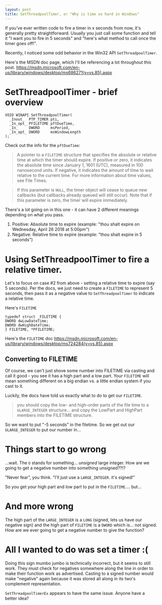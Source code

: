 ```yaml
---
layout: post
title: SetThreadpoolTimer, or "Why is time so hard in Windows"
---
```


If you've ever written code to fire a timer in x seconds from now, it's generally pretty straightforward. Usually you just call some function and tell it "I want you to fire in 5 seconds" and "here's what method to call once the timer goes off!".

Recently, I noticed some odd behavior in the Win32 API `SetThreadpoolTimer`. 

Here's the MSDN doc page, which I'll be referencing a lot throughout this post.
https://msdn.microsoft.com/en-us/library/windows/desktop/ms686271(v=vs.85).aspx 

# SetThreadpoolTimer - brief overview

```
VOID WINAPI SetThreadpoolTimer(
  _Inout_  PTP_TIMER pti,
  _In_opt_ PFILETIME pftDueTime,
  _In_     DWORD     msPeriod,
  _In_opt_ DWORD     msWindowLength
);
```

Check out the info for the `pftDueTime`:
> A pointer to a `FILETIME` structure that specifies the absolute or relative time at which the timer should expire. If positive or zero, it indicates the absolute time since January 1, 1601 (UTC), measured in 100 nanosecond units. If negative, it indicates the amount of time to wait relative to the current time. For more information about time values, see File Times.

> If this parameter is `NULL`, the timer object will cease to queue new callbacks (but callbacks already queued will still occur). Note that if this parameter is zero, the timer will expire immediately.

There's a lot going on in this one - it can have 2 different meanings depending on what you pass.

1. Positive: Absolute time to expire (example: "thou shalt expire on Wednesday, April 26 2018 at 5:00pm")
2. Negative: Relative time to expire (example: "thou shalt expire in 5 seconds")

# Using SetThreadpoolTimer to fire a relative timer.

Let's to focus on case #2 from above - setting a relative time to expire (say 5 seconds).
Per the docs, we just need to create a `FILETIME` to represent 5 seconds, then pass it as a negative value to `SetThreadpoolTimer` to indicate a relative time.

Here's `FILETIME`

```
typedef struct _FILETIME {
DWORD dwLowDateTime;
DWORD dwHighDateTime;
} FILETIME, *PFILETIME;
```

Here's the `FILETIME` doc
https://msdn.microsoft.com/en-us/library/windows/desktop/ms724284(v=vs.85).aspx

## Converting to FILETIME

Of course, we can't just shove some number into FILETIME via casting and call it good - you see it has a high part and a low part. Your `FILETIME` will mean something different on a big endian vs. a little endian system if you cast to it.

Luckily, the docs have told us exactly what to do to get our `FILETIME`.
> you should copy the low- and high-order parts of the file time to a `ULARGE_INTEGER` structure... and copy the LowPart and HighPart members into the FILETIME structure.

So we want to put "-5 seconds" in the filetime. So we get out our `ULARGE_INTEGER` to put our number in... 

# Things start to go wrong

...wait. The `U` stands for something... *unsigned* large integer. How are we going to get a negative number into something unsigned??!?

"Never fear", you think. "I'll just use a `LARGE_INTEGER`. it's signed!"

So you get your high part and low part to put in the `FILETIME`.... but...

# And more wrong

The high part of the `LARGE_INTEGER` is a `LONG` (signed, lets us have our negative sign) and the high part of `FILETIME` is a `DWORD` which is... not signed. How are we ever going to get a negative number to give the function?

# All I wanted to do was set a timer :(

Doing this sign mumbo jumbo is technically incorrect, but it seems to still work. 
They must check for negatives somewhere along the line in order to make their function work as advertised. Casting to a signed number would make "negative" again because it was stored all along in its two's complement representation.

`SetThreadpoolTimerEx` appears to have the same issue. Anyone have a better idea?
